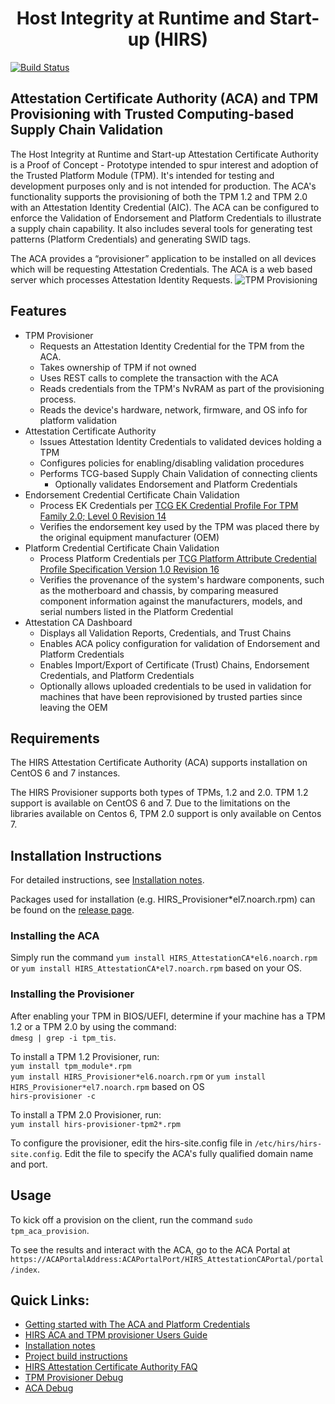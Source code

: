 <h1><center>Host Integrity at Runtime and Start-up (HIRS) <BR\></center></h1>

[![Build Status](https://travis-ci.org/nsacyber/HIRS.svg?branch=master)](https://travis-ci.org/nsacyber/HIRS)

<h2>Attestation Certificate Authority (ACA) and TPM Provisioning with Trusted Computing-based Supply Chain Validation </h2>


The Host Integrity at Runtime and Start-up Attestation Certificate Authority is a Proof of Concept - Prototype intended to spur interest and adoption of the Trusted Platform Module (TPM). It's intended for testing and development purposes only and is not intended for production. The ACA's functionality supports the provisioning of both the TPM 1.2 and TPM 2.0 with an Attestation Identity Credential (AIC). The ACA can be configured to enforce the Validation of Endorsement and Platform Credentials to illustrate a supply chain capability. It also includes several tools for generating test patterns (Platform Credentials) and generating SWID tags.

The ACA provides a “provisioner” application to be installed on all devices which will be requesting Attestation Credentials.
The ACA is a web based server which processes Attestation Identity Requests.
![TPM Provisioning](images/TPM_Provisioning.jpg)

## Features

* TPM Provisioner
  * Requests an Attestation Identity Credential for the TPM from the ACA.
  * Takes ownership of TPM if not owned
  * Uses REST calls to complete the transaction with the ACA
  * Reads credentials from the TPM's NvRAM as part of the provisioning process.
  * Reads the device's hardware, network, firmware, and OS info for platform validation
* Attestation Certificate Authority
  * Issues Attestation Identity Credentials to validated devices holding a TPM
  * Configures policies for enabling/disabling validation procedures
  * Performs TCG-based Supply Chain Validation of connecting clients
      * Optionally validates Endorsement and Platform Credentials
* Endorsement Credential Certificate Chain Validation
  * Process EK Credentials per [TCG EK Credential Profile For TPM Family 2.0; Level 0
Revision 14](https://www.trustedcomputinggroup.org/wp-content/uploads/Credential_Profile_EK_V2.0_R14_published.pdf)
  * Verifies the endorsement key used by the TPM was placed there by the original equipment manufacturer (OEM)
* Platform Credential Certificate Chain Validation
  * Process Platform Credentials per [TCG Platform Attribute Credential Profile Specification Version 1.0 Revision 16](https://trustedcomputinggroup.org/wp-content/uploads/TCG-Platform-Attribute-Credential-Profile-Version-1.0.pdf)
  * Verifies the provenance of the system's hardware components, such as the motherboard and chassis, by comparing measured component information against the manufacturers, models, and serial numbers listed in the Platform Credential
* Attestation CA Dashboard
  * Displays all Validation Reports, Credentials, and Trust Chains
  * Enables ACA policy configuration for validation of Endorsement and Platform Credentials
  * Enables Import/Export of Certificate (Trust) Chains, Endorsement Credentials, and Platform Credentials
  * Optionally allows uploaded credentials to be used in validation for machines that have been reprovisioned by trusted parties since leaving the OEM

## Requirements

The HIRS Attestation Certificate Authority (ACA) supports installation on CentOS 6 and 7 instances.

The HIRS Provisioner supports both types of TPMs, 1.2 and 2.0. TPM 1.2 support is available on CentOS 6 and 7. Due to the limitations on the libraries available on Centos 6, TPM 2.0 support is only available on Centos 7.

## Installation Instructions

For detailed instructions, see [Installation notes](https://github.com/nsacyber/HIRS/wiki/installation_notes).

Packages used for installation (e.g. HIRS_Provisioner*el7.noarch.rpm) can be found on the [release page](https://github.com/nsacyber/HIRS/releases).

### Installing the ACA

Simply run the command `yum install HIRS_AttestationCA*el6.noarch.rpm` or `yum install HIRS_AttestationCA*el7.noarch.rpm` based on your OS.

### Installing the Provisioner

After enabling your TPM in BIOS/UEFI, determine if your machine has a TPM 1.2 or a TPM 2.0 by using the command: <br>
`dmesg | grep -i tpm_tis`.

To install a TPM 1.2 Provisioner, run:<br>
`yum install tpm_module*.rpm`<br>
`yum install HIRS_Provisioner*el6.noarch.rpm` or `yum install HIRS_Provisioner*el7.noarch.rpm` based on OS<br>
`hirs-provisioner -c`

To install a TPM 2.0 Provisioner, run:<br>
`yum install hirs-provisioner-tpm2*.rpm`

To configure the provisioner, edit the hirs-site.config file in `/etc/hirs/hirs-site.config`. Edit the file to specify the ACA's fully qualified domain name and port.

## Usage

To kick off a provision on the client, run the command `sudo tpm_aca_provision`.

To see the results and interact with the ACA, go to the ACA Portal at `https://ACAPortalAddress:ACAPortalPort/HIRS_AttestationCAPortal/portal/index`.

## Quick Links:

* [Getting started with The ACA and Platform Credentials](https://github.com/nsacyber/HIRS/wiki/Gettingstarted)
* [HIRS ACA and TPM provisioner Users Guide](https://github.com/nsacyber/HIRS/blob/master/HIRS_AttestationCAPortal/src/main/webapp/docs/HIRS_ACA_UsersGuide_1.0.3.pdf)
* [Installation notes](https://github.com/nsacyber/HIRS/wiki/installation_notes)
* [Project build instructions](https://github.com/nsacyber/HIRS/wiki/Hirs-build-guide)
* [HIRS Attestation Certificate Authority FAQ](https://github.com/nsacyber/HIRS/wiki/FAQ)
* [TPM Provisioner Debug](https://github.com/nsacyber/HIRS/wiki/provisioner_debug)
* [ACA Debug](https://github.com/nsacyber/HIRS/wiki/aca_debug)
